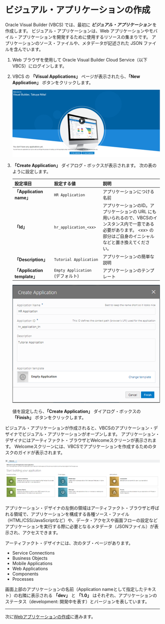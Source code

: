 # ビジュアル・アプリケーションの作成

Oracle Visual Builder (VBCS) では、最初に ***ビジュアル・アプリケーション*** を作成します。
ビジュアル・アプリケーションは、Web アプリケーションやモバイル・アプリケーションを開発するために使用するリソースの集まりです。
アプリケーションのソース・ファイルや、メタデータが記述された JSON ファイルを含んでいます。

1.  Web ブラウザを使用して Oracle Visual Builder Cloud Service（以下 VBCS）にログインします。

1.  VBCS の **「Visual Applications」** ページが表示されたら、**「New Application」** ボタンをクリックします。

    ![VBCS の Visual Applications ページ](images/visual_builder_top.png)

1.  **「Create Application」** ダイアログ・ボックスが表示されます。
    次の表のように設定します。

    | 設定項目 | 設定する値 | 説明 |
    |--------|--------|--------|
    |**「Application name」**|`HR Application`|アプリケーションにつける名前|
    |**「Id」**|`hr_application_<xx>`|アプリケーションのID。アプリケーションの URL にも用いられるので、VBCSのインスタンス内で一意である必要があります。 *&lt;xx&gt;* の部分はご自身のイニシャルなどと置き換えてください。|
    |**「Description」**|`Tutorial Application`|アプリケーションの簡単な説明|
    |**「Application template」**| `Empty Application` (デフォルト) | アプリケーションのテンプレート|

    ![Create Application ダイアログ・ボックス](images/application_dialog.png)

    値を設定したら、**「Create Application」** ダイアログ・ボックスの **「Finish」** ボタンをクリックします。

ビジュアル・アプリケーションが作成されると、VBCSのアプリケーション・デザイナでビジュアル・アプリケーションがオープンします。
アプリケーション・デザイナにはアーティファクト・ブラウザとWelcomeスクリーンが表示されます。
Welcomeスクリーンには、VBCSでアプリケーションを作成するためのタスクのガイドが表示されます。

![VBCS の アプリケーション・デザイナ](images/application_designer.png)

アプリケーション・デザイナの左側の領域はアーティファクト・ブラウザと呼ばれる領域で、アプリケーションを構成する各種ソース・ファイル（HTML/CSS/JavaScriptなど）や、データ・アクセスや画面フローの設定などアプリケーションを実行する際に必要となるメタデータ（JSONファイル）が表示され、アクセスできます。

アーティファクト・デザイナには、次のタブ・ページがあります。

* Service Connections
* Business Objects
* Mobile Applications
* Web Applications
* Components
* Processes

画面上部のアプリケーションの名前（Application nameとして指定したテキスト）の右隣に表示される **「dev」** と **「1.0」** はそれぞれ、アプリケーションのステータス（development: 開発中を表す）とバージョンを表しています。

----

次に[Webアプリケーションの作成](create_web_app.md)に進みます。
